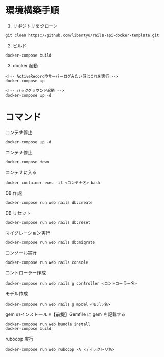 # 環境構築手順

1. リポジトリをクローン

```
git cloen https://github.com/libertyu/rails-api-docker-template.git
```

2. ビルド

```
docker-compose build

```

3. docker 起動

```
<!-- ActiveRecordやサーバーログみたい時はこれを実行 -->
docker-compose up

<!-- バックグラウンド起動 -->
docker-compose up -d
```

# コマンド

コンテナ停止

```
docker-compose up -d
```

コンテナ停止

```
docker-compose down
```

コンテナに入る

```
docker container exec -it <コンテナ名> bash
```

DB 作成

```
docker-compose run web rails db:create
```

DB リセット

```
docker-compose run web rails db:reset
```

マイグレーション実行

```
docker-compose run web rails db:migrate
```

コンソール実行

```
docker-compose run web rails console
```

コントローラー作成

```
docker-compose run web rails g controller <コントローラー名>
```

モデル作成

```
docker-compose run web rails g model <モデル名>
```

gem のインストール
※【前提】Gemfile に gem を記載する

```
docker-compose run web bundle install
docker-compose build
```

rubocop 実行

```
docker-compose run web rubocop -A <ディレクトリ名>
```
